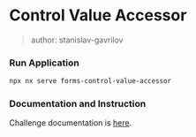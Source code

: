 # Control Value Accessor

> author: stanislav-gavrilov

### Run Application

```bash
npx nx serve forms-control-value-accessor
```

### Documentation and Instruction

Challenge documentation is [here](https://angular-challenges.vercel.app/challenges/forms/40-control-value-accessor/).
